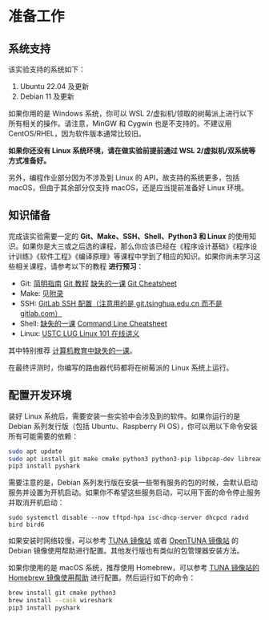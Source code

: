 # 准备工作

## 系统支持

该实验支持的系统如下：

1. Ubuntu 22.04 及更新
2. Debian 11 及更新

如果你用的是 Windows 系统，你可以 WSL 2/虚拟机/领取的树莓派上进行以下所有相关的操作。请注意，MinGW 和 Cygwin 也是不支持的。不建议用 CentOS/RHEL，因为软件版本通常比较旧。

**如果你还没有 Linux 系统环境，请在做实验前提前通过 WSL 2/虚拟机/双系统等方式准备好。**

另外，编程作业部分因为不涉及到 Linux 的 API，故支持的系统更多，包括 macOS，但由于其余部分仅支持 macOS，还是应当提前准备好 Linux 环境。

## 知识储备

完成该实验需要一定的 **Git、Make、SSH、Shell、Python3 和 Linux** 的使用知识。如果你是大三或之后选的课程，那么你应该已经在《程序设计基础》《程序设计训练》《软件工程》《编译原理》等课程中学到了相应的知识。如果你尚未学习这些相关课程，请参考以下的教程 **进行预习**：

- Git: [简明指南](https://rogerdudler.github.io/git-guide/index.zh.html) [Git 教程](https://www.liaoxuefeng.com/wiki/896043488029600) [缺失的一课](https://missing-semester-cn.github.io/2020/version-control/) [Git Cheatsheet](https://education.github.com/git-cheat-sheet-education.pdf)
- Make: 见[附录](../appendix/make.md)
- SSH: [GitLab SSH 配置（注意用的是 git.tsinghua.edu.cn 而不是 gitlab.com）](https://www.yiibai.com/gitlab/gitlab_ssh_key_setup.html)
- Shell: [缺失的一课](https://missing-semester-cn.github.io/2020/command-line/) [Command Line Cheatsheet](https://threenine.co.uk/download/1846/)
- Linux: [USTC LUG Linux 101 在线讲义](https://101.lug.ustc.edu.cn/)

其中特别推荐 [计算机教育中缺失的一课](https://missing-semester-cn.github.io/)。

在最终评测时，你编写的路由器代码都将在树莓派的 Linux 系统上运行。

## 配置开发环境

装好 Linux 系统后，需要安装一些实验中会涉及到的软件。如果你运行的是 Debian 系列发行版（包括 Ubuntu、Raspberry Pi OS），你可以用以下命令安装所有可能需要的依赖：

```bash
sudo apt update
sudo apt install git make cmake python3 python3-pip libpcap-dev libreadline-dev libncurses-dev wireshark tshark iproute2 g++ bird ethtool ndisc6 dhcpcd5 tftpd-hpa tftp-hpa radvd isc-dhcp-server
pip3 install pyshark
```

需要注意的是，Debian 系列发行版在安装一些带有服务的包的时候，会默认启动服务并设置为开机启动。如果你不希望这些服务启动，可以用下面的命令停止服务并取消开机启动：

```shell
sudo systemctl disable --now tftpd-hpa isc-dhcp-server dhcpcd radvd bird bird6
```

如果安装时网络较慢，可以参考 [TUNA 镜像站](https://mirrors.tuna.tsinghua.edu.cn/help/debian/) 或者 [OpenTUNA 镜像站](https://opentuna.cn/help/debian) 的 Debian 镜像使用帮助进行配置。其他发行版也有类似的包管理器安装方法。

如果你使用的是 macOS 系统，推荐使用 Homebrew，可以参考 [TUNA 镜像站的 Homebrew 镜像使用帮助](https://mirrors.tuna.tsinghua.edu.cn/help/homebrew/) 进行配置。然后运行如下的命令：

```bash
brew install git cmake python3
brew install --cask wireshark
pip3 install pyshark
```
